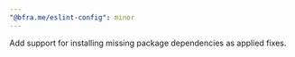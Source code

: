 ```yaml
---
"@bfra.me/eslint-config": minor
---
```


Add support for installing missing package dependencies as applied fixes.
  